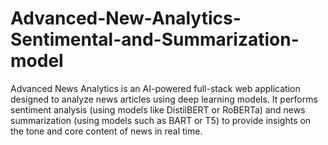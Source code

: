# Advanced-New-Analytics-Sentimental-and-Summarization-model
Advanced News Analytics is an AI-powered full-stack web application designed to analyze news articles using deep learning models. It performs sentiment analysis (using models like DistilBERT or RoBERTa) and news summarization (using models such as BART or T5) to provide insights on the tone and core content of news in real time. 
